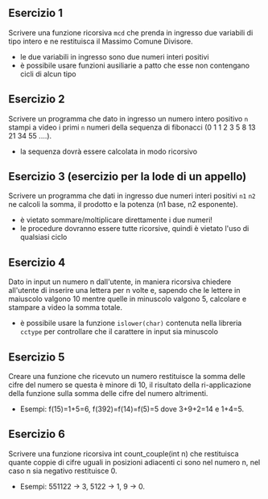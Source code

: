 ## Esercizio 1

Scrivere una funzione ricorsiva `mcd` che prenda in ingresso due variabili di tipo intero e ne restituisca il Massimo Comune Divisore.
 - le due variabili in ingresso sono due numeri interi positivi
 - è possibile usare funzioni ausiliarie a patto che esse non contengano cicli di alcun tipo

## Esercizio 2

Scrivere un programma che dato in ingresso un numero intero positivo `n` stampi a video i primi 
`n` numeri della sequenza di fibonacci (0 1 1 2 3 5 8 13 21 34 55 ....).
 - la sequenza dovrà essere calcolata in modo ricorsivo

## Esercizio 3 (esercizio per la lode di un appello)

Scrivere un programma che dati in ingresso due numeri interi positivi `n1` `n2` ne calcoli la somma, il prodotto e la potenza (n1 base, n2 esponente).
 - è vietato sommare/moltiplicare direttamente i due numeri!
 - le procedure dovranno essere tutte ricorsive, quindi è vietato l'uso di qualsiasi ciclo

## Esercizio 4
Dato in input un numero n dall'utente, in maniera ricorsiva chiedere all'utente di inserire una lettera per n volte e, sapendo che le lettere in maiuscolo valgono 10 mentre quelle in minuscolo valgono 5, calcolare e stampare a video la somma totale.
 - è possibile usare la funzione `islower(char)` contenuta nella libreria `cctype` per controllare che il carattere in input sia minuscolo

## Esercizio 5
Creare una funzione che ricevuto un numero restituisce la somma delle cifre del numero 
se questa è minore di 10, il risultato della ri-applicazione della funzione sulla somma 
delle cifre del numero altrimenti.

- Esempi: f(15)=1+5=6, f(392)=f(14)=f(5)=5 dove 3+9+2=14 e 1+4=5.

## Esercizio 6
Scrivere  una funzione ricorsiva int count_couple(int n) che restituisca quante coppie di cifre uguali in posizioni adiacenti 
ci sono nel numero n, nel caso n sia negativo restituisce 0.
- Esempi: 551122 -> 3, 5122 -> 1, 9 -> 0.